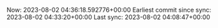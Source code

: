 Now: 2023-08-02 04:36:18.592776+00:00 Earliest commit since sync: 2023-08-02 04:33:20+00:00 Last sync: 2023-08-02 04:08:47+00:00
